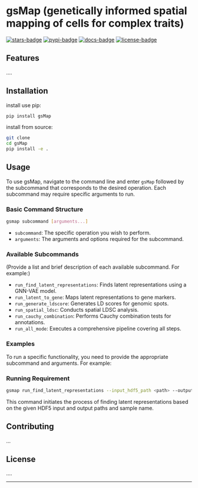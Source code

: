 # gsMap (genetically informed spatial mapping of cells for complex traits)
[![stars-badge](https://img.shields.io/github/stars/LeonSong1995/MeDuSA?logo=GitHub&color=yellow)](https://github.com/LeonSong1995/gsMap/stargazers)
[![pypi-badge](https://img.shields.io/pypi/v/gsMap)](https://pypi.org/p/gsMap)
[![docs-badge](https://readthedocs.org/projects/gps-mapping/badge/?version=latest)](https://gps-mapping.readthedocs.io/en/latest/)
[![license-badge](https://img.shields.io/badge/License-MIT-yellow.svg)](https://opensource.org/licenses/MIT)


## Features

....

## Installation

install use pip:

```bash
pip install gsMap
```

install from source:

```bash
git clone
cd gsMap
pip install -e .
```

## Usage

To use gsMap, navigate to the command line and enter `gsMap` followed by the subcommand that corresponds to the desired operation. Each subcommand may require specific arguments to run.

### Basic Command Structure

```bash
gsmap subcommand [arguments...]
```

- `subcommand`: The specific operation you wish to perform.
- `arguments`: The arguments and options required for the subcommand.

### Available Subcommands

(Provide a list and brief description of each available subcommand. For example:)

- `run_find_latent_representations`: Finds latent representations using a GNN-VAE model.
- `run_latent_to_gene`: Maps latent representations to gene markers.
- `run_generate_ldscore`: Generates LD scores for genomic spots.
- `run_spatial_ldsc`: Conducts spatial LDSC analysis.
- `run_cauchy_combination`: Performs Cauchy combination tests for annotations.
- `run_all_mode`: Executes a comprehensive pipeline covering all steps.

### Examples

To run a specific functionality, you need to provide the appropriate subcommand and arguments. For example:
### Running Requirement


```bash
gsmap run_find_latent_representations --input_hdf5_path <path> --output_hdf5_path <path> --sample_name <name>
```

This command initiates the process of finding latent representations based on the given HDF5 input and output paths and sample name.

## Contributing

...

## License

....

---

